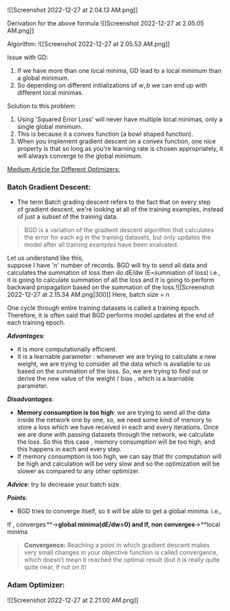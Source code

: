 ![[Screenshot 2022-12-27 at 2.04.13 AM.png]]

Derivation for the above formula
![[Screenshot 2022-12-27 at 2.05.05 AM.png]]

Algorithm:
![[Screenshot 2022-12-27 at 2.05.53 AM.png]]

Issue with GD:
1. If we have more than one local minima, GD lead to a local minimum than a global minimum.
2. So depending on different initializations of $w,b$ we can end up with different local minimas.

Solution to this problem:
1. Using 'Squared Error Loss' will never have multiple local minimas, only a single global minimum.
2. This is because it a convex function (a bowl shaped function).
3. When you implement gradient descent on a convex function, one nice property is that so long as you're learning rate is chosen appropriately, it will always converge to the global minimum.

[Medium Article for Different Optimizers:](https://sweta-nit.medium.com/batch-mini-batch-and-stochastic-gradient-descent-e9bc4cacd461)

### Batch Gradient Descent:
- The term Batch grading descent refers to the fact that on every step of gradient descent, we're looking at all of the training examples, instead of just a subset of the training data.

> BGD is a variation of the gradient descent algorithm that calculates the error for each eg in the training datasets, but only updates the model after all training examples have been evaluated.

Let us understand like this,  
suppose I have 'n' number of records. BGD will try to send all data and calculates the summation of loss then do dE/dw (E=summation of loss) i.e., it is going to calculate summation of all the loss and it is going to perform backward propagation based on the summation of the loss.![[Screenshot 2022-12-27 at 2.15.34 AM.png|300]]
Here, batch size = n

One cycle through entire training datasets is called a training epoch. Therefore, it is often said that BGD performs model updates at the end of each training epoch.

**_Advantages_**:
-   It is more computationally efficient.
-   It is a learnable parameter : whenever we are trying to calculate a new weight, we are trying to consider all the data which is available to us based on the summation of the loss. So, we are trying to find out or derive the new value of the weight / bias , which is a learnable parameter.

**_Disadvantages_**:
-   **Memory consumption is too high**: we are trying to send all the data inside the network one by one, so, we need some kind of memory to store a loss which we have received in each and every iterations. Once we are done with passing datasets through the network, we calculate the loss. So this this case , memory consumption will be too high, and this happens in each and every step.
-   If memory consumption is too high, we can say that thr computation will be high and calculation will be very slow and so the optimization will be slower as compared to any other optimizer.

**_Advice_**: try to decrease your batch size.

**_Points_**:
-   BGD tries to converge itself, so it will be able to get a global minima. i.e.,

If , converges **→**global minima(dE/dw=0) and
If, non converges**→**local minima

> **Convergence:** Reaching a point in which gradient descent makes very small changes in your objective function is called convergence, which doesn’t mean it reached the optimal result (but it is really quite quite near, if not on it)

### Adam Optimizer:
![[Screenshot 2022-12-27 at 2.21.00 AM.png]]